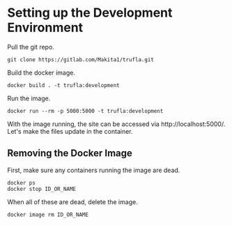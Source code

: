 # Setting up the Development Environment

Pull the git repo.

```
git clone https://gitlab.com/Makita1/trufla.git
```

Build the docker image.

```
docker build . -t trufla:development
```

Run the image.

```
docker run --rm -p 5000:5000 -t trufla:development
```

With the image running, the site can be accessed via http://localhost:5000/. Let's make the files update in the container.

## Removing the Docker Image

First, make sure any containers running the image are dead.

```
docker ps
docker stop ID_OR_NAME
```

When all of these are dead, delete the image.

```
docker image rm ID_OR_NAME
```